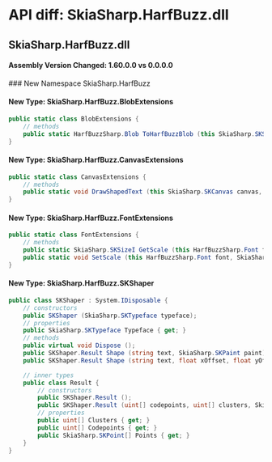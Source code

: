 # API diff: SkiaSharp.HarfBuzz.dll

## SkiaSharp.HarfBuzz.dll

<h4>Assembly Version Changed: 1.60.0.0 vs 0.0.0.0</h4>
### New Namespace SkiaSharp.HarfBuzz

#### New Type: SkiaSharp.HarfBuzz.BlobExtensions

```csharp
public static class BlobExtensions {
	// methods
	public static HarfBuzzSharp.Blob ToHarfBuzzBlob (this SkiaSharp.SKStreamAsset asset);
}
```

#### New Type: SkiaSharp.HarfBuzz.CanvasExtensions

```csharp
public static class CanvasExtensions {
	// methods
	public static void DrawShapedText (this SkiaSharp.SKCanvas canvas, SKShaper shaper, string text, float x, float y, SkiaSharp.SKPaint paint);
}
```

#### New Type: SkiaSharp.HarfBuzz.FontExtensions

```csharp
public static class FontExtensions {
	// methods
	public static SkiaSharp.SKSizeI GetScale (this HarfBuzzSharp.Font font);
	public static void SetScale (this HarfBuzzSharp.Font font, SkiaSharp.SKSizeI scale);
}
```

#### New Type: SkiaSharp.HarfBuzz.SKShaper

```csharp
public class SKShaper : System.IDisposable {
	// constructors
	public SKShaper (SkiaSharp.SKTypeface typeface);
	// properties
	public SkiaSharp.SKTypeface Typeface { get; }
	// methods
	public virtual void Dispose ();
	public SKShaper.Result Shape (string text, SkiaSharp.SKPaint paint);
	public SKShaper.Result Shape (string text, float xOffset, float yOffset, SkiaSharp.SKPaint paint);

	// inner types
	public class Result {
		// constructors
		public SKShaper.Result ();
		public SKShaper.Result (uint[] codepoints, uint[] clusters, SkiaSharp.SKPoint[] points);
		// properties
		public uint[] Clusters { get; }
		public uint[] Codepoints { get; }
		public SkiaSharp.SKPoint[] Points { get; }
	}
}
```

